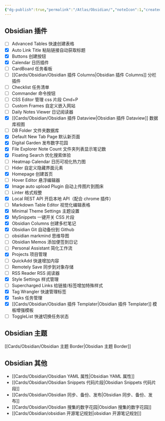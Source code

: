 ```yaml
---
{"dg-publish":true,"permalink":"/Atlas/Obsidian/","noteIcon":1,"created":"2024-04-11","updated":"2024-04-11"}
---
```


## Obsidian 插件
- [ ] Advanced Tables 快速创建表格
- [x] Auto Link Title 粘贴链接自动获取标题
- [x] Buttons 创建按钮
- [x] Calendar 日历插件
- [ ] CardBoard 任务看板
- [ ] [[Cards/Obsidian/Obsidian 插件 Columns\|Obsidian 插件 Columns]] 分栏插件
- [ ] Checklist 任务清单
- [ ] Commander 命令按钮
- [ ] CSS Editor 管理 css 片段 Cmd+P
- [ ] Custom Frames 自定义嵌入网站
- [ ] Daily Notes Viewer 日记阅读器
- [x] [[Cards/Obsidian/Obsidian 插件 Dataview\|Obsidian 插件 Dataview]] 数据库视图
- [ ] DB Folder 文件夹数据库
- [x] Default New Tab Page 默认新页面
- [x] Digital Garden 发布数字花园
- [x] File Explorer Note Count 文件夹列表显示笔记数
- [x] Floating Search 优化搜索体验
- [ ] Heatmap Calendar 日历可视化热力图
- [ ] Hider 自定义隐藏界面元素
- [x] Homepage 创建首页
- [ ] Hover Editor 悬浮编辑器
- [x] Image auto upload Plugin 自动上传图片到图床
- [ ] Linter 格式规整
- [x] Local REST API 开启本地 API（配合 chrome 插件）
- [ ] Markdown Table Editor 视觉化编辑表格
- [x] Minimal Theme Settings 主题设置
- [x] MySnippets 一键开关 CSS 片段
- [x] Obsidian Columns 创建多栏笔记
- [x] Obsidian Git 自动备份到 Github
- [ ] obsidian markmind 思维导图
- [ ] Obsidian Memos 添加便签到日记
- [ ] Personal Assistant 简化工作流
- [x] Projects 项目管理
- [ ] QuickAdd 快速增加内容
- [ ] Remotely Save 同步到对象存储
- [ ] RSS Reader RSS 阅读器
- [x] Style Settings 样式管理
- [ ] Supercharged Links 给链接/标签增加特殊样式
- [x] Tag Wrangler 快速管理标签
- [x] Tasks 任务管理
- [x] [[Cards/Obsidian/Obsidian 插件 Templater\|Obsidian 插件 Templater]] 模板增强模板
- [ ] ToggleList 快速切换任务状态

## Obsidian 主题
[[Cards/Obsidian/Obsidian 主题 Border\|Obsidian 主题 Border]]

## Obsidian 其他
- [[Cards/Obsidian/Obsidian YAML 属性\|Obsidian YAML 属性]]
- [[Cards/Obsidian/Obsidian Snippets 代码片段\|Obsidian Snippets 代码片段]]
- [[Cards/Obsidian/Obsidian 同步、备份、发布\|Obsidian 同步、备份、发布]]
- [[Cards/Obsidian/Obsidian 搜集的数字花园\|Obsidian 搜集的数字花园]]
- [[Cards/Obsidian/obsidian 开源笔记规划\|obsidian 开源笔记规划]]